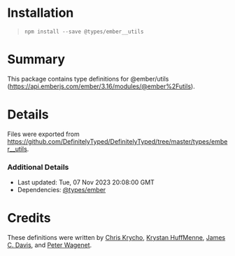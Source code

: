 # Installation
> `npm install --save @types/ember__utils`

# Summary
This package contains type definitions for @ember/utils (https://api.emberjs.com/ember/3.16/modules/@ember%2Futils).

# Details
Files were exported from https://github.com/DefinitelyTyped/DefinitelyTyped/tree/master/types/ember__utils.

### Additional Details
 * Last updated: Tue, 07 Nov 2023 20:08:00 GMT
 * Dependencies: [@types/ember](https://npmjs.com/package/@types/ember)

# Credits
These definitions were written by [Chris Krycho](https://github.com/chriskrycho), [Krystan HuffMenne](https://github.com/gitKrystan), [James C. Davis](https://github.com/jamescdavis), and [Peter Wagenet](https://github.com/wagenet).
